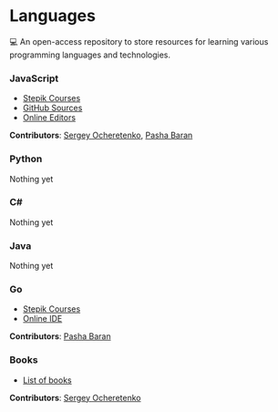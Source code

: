 # Languages
💻 An open-access repository to store resources for learning various programming languages and technologies.

<!-- test comment -->

### JavaScript
+ [Stepik Courses](./JavaScript/README.md#stepik)
+ [GitHub Sources](./JavaScript/README.md#github)
+ [Online Editors](./JavaScript/README.md#online-editors)

**Contributors**: [Sergey Ocheretenko](https://github.com/SergeyOcheretenko), [Pasha Baran](https://github.com/samurai-of-honor)

### Python
Nothing yet

### C\#
Nothing yet

### Java
Nothing yet
 
### Go
+ [Stepik Courses](./Go/README.md#stepik)
+ [Online IDE](./Go/README.md#online-ide)

**Contributors**: [Pasha Baran](https://github.com/samurai-of-honor)

### Books
+ [List of books](./Books/README.md)

**Contributors**: [Sergey Ocheretenko](https://github.com/SergeyOcheretenko)
